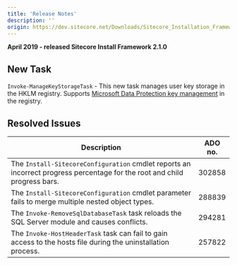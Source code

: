 ```yaml
---
title: 'Release Notes'
description: ''
origin: https://dev.sitecore.net/Downloads/Sitecore_Installation_Framework/2x/Sitecore_Installation_Framework_210/Release_Notes
---
```


**April 2019 - released Sitecore Install Framework 2.1.0**

## New Task

`Invoke-ManageKeyStorageTask` - This new task manages user key storage in the HKLM registry.​ Supports [​​Microsoft Data Protection key management](https://docs.microsoft.com/en-us/aspnet/core/security/data-protection/configuration/default-settings?view=aspnetcore-2.1) in the registry.

## Resolved Issues

| Description                                                                                                                     | ADO no. |
| ------------------------------------------------------------------------------------------------------------------------------- | ------- |
| ​​The `Install-SitecoreConfiguration` cmdlet reports an incorrect progress percentage ​​for the root and child progress bars.​​ | 302858  |
| The `Install-SitecoreConfiguration` cmdlet ​​parameter fails to merge multiple nested object types​​.                           | 288839  |
| The `Invoke-RemoveSqlDatabaseTask` task reloads the SQL Server module and causes conflicts.​​​​ ​                               | 294281  |
| The `Invoke-HostHeaderTask` task can fail to gain access to the hosts file during the uninstallation process.​                  | 257822  |
